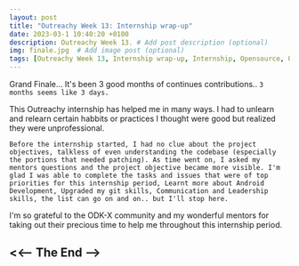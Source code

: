 ```yaml
---
layout: post
title: "Outreachy Week 13: Internship wrap-up"
date: 2023-03-1 10:40:20 +0100
description: Outreachy Week 13. # Add post description (optional)
img: finale.jpg  # Add image post (optional)
tags: [Outreachy Week 13, Internship wrap-up, Internship, Opensource, ODK-X]
---
```


Grand Finale... It's been 3 good months of continues contributions.. `3 months seems like 3 days.`

This Outreachy internship has helped me in many ways. I had to unlearn and relearn certain habbits or practices I thought were good but realized they were unprofessional. 

`Before the internship started, I had no clue about the project objectives, talkless of even understanding the codebase (especially the portions that needed patching). As time went on, I asked my mentors questions and the project objective became more visible. I'm glad I was able to complete the tasks and issues that were of top priorities for this internship period, Learnt more about Android Development, Upgraded my git skills, Communication and Leadership skills, the list can go on and on.. but I'll stop here.`

I'm so grateful to the ODK-X community and my wonderful mentors for taking out their precious time to help me throughout this internship period.

## <<-- The End -->